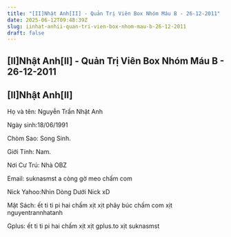 ```yaml
---
title: "[II]Nhật Anh[II] - Quản Trị Viên Box Nhóm Máu B - 26-12-2011"
date: 2025-06-12T09:48:39Z
slug: iinhat-anhii-quan-tri-vien-box-nhom-mau-b-26-12-2011
draft: false
---
```


## [II]Nhật Anh[II] - Quản Trị Viên Box Nhóm Máu B - 26-12-2011

## [II]Nhật Anh[II]

Họ và tên: Nguyễn Trần Nhật Anh
 
Ngày sinh:18/06/1991
 
Chòm Sao: Song Sinh.
 
Giới Tính: Nam.
 
Nơi Cư Trú: Nhà OBZ 
 
Email: suknasmst a còng gờ meo chấm com
 
Nick Yahoo:Nhìn Dòng Dưới Nick xD
 
Mặt Sách: ết ti ti pi hai chấm xịt xịt phây búc chấm com xịt nguyentrannhatanh
 
Gplus: ết ti ti pi hai chấm xịt xịt gplus.to xịt suknasmst